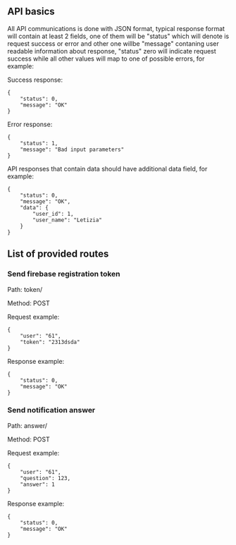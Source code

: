 ## API basics

All API communications is done with JSON format, typical response format will contain at least 2 fields, one of them will be "status" which will denote is request success or error and other one willbe "message" contaning user readable information about response, "status" zero will indicate request success while all other values will map to one of possible errors, for example:

Success response:
```
{
	"status": 0,
	"message": "OK"
}
```
Error response:
```
{
	"status": 1,
	"message": "Bad input parameters"
}
```

API responses that contain data should have additional data field, for example:

```
{
	"status": 0,
	"message": "OK",
	"data": {
		"user_id": 1,
		"user_name": "Letizia"
	}
}
```

## List of provided routes

### Send firebase registration token

Path: token/

Method: POST

Request example:

```
{
	"user": "61",
	"token": "2313dsda"
}
```

Response example:

```
{
	"status": 0,
	"message": "OK"
}
```

### Send notification answer

Path: answer/

Method: POST

Request example:

```
{
	"user": "61",
	"question": 123,
	"answer": 1
}
```

Response example:

```
{
	"status": 0,
	"message": "OK"
}
```